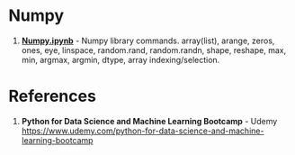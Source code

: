 # Numpy

1.  **[Numpy.ipynb](https://github.com/nkuhta/Data-Science-and-Machine-Learning-Bootcamp/blob/master/3.%20Numpy/Numpy.ipynb)** - Numpy library commands.  array(list), arange, zeros, ones, eye, linspace, random.rand, random.randn, shape, reshape, max, min, argmax, argmin, dtype, array indexing/selection. 
 
#  References
1.  **Python for Data Science and Machine Learning Bootcamp** - Udemy   
	https://www.udemy.com/python-for-data-science-and-machine-learning-bootcamp
